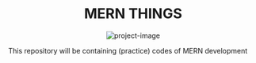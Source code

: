 <h1 align="center" id="title">MERN THINGS</h1>

<p align="center"><img src="https://markovate.com/wp-content/uploads/2022/08/Top-10-Reasons-To-Choose-MERN-Stack-Development-For-Your-Next-Project_-1280x720px@2x.png" alt="project-image"></p>
This repository will be containing (practice) codes of MERN development
